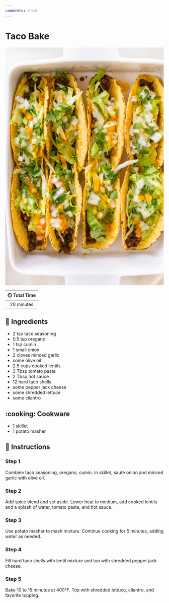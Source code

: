 ```yaml
---
comments: true
---
```

# Taco Bake

![Taco Bake](../assets/images/taco-bake.jpg)

| :timer_clock: Total Time |
|:-----------------------: |
| 20 minutes |

## :salt: Ingredients

- 2 tsp taco seasoning
- 0.5 tsp oregano
- 1 tsp cumin
- 1 small onion
- 2 cloves minced garlic
- some olive oil
- 2.5 cups cooked lentils
- 3 Tbsp tomato paste
- 2 Tbsp hot sauce
- 12 hard taco shells
- some pepper jack cheese
- some shredded lettuce
- some cilantro

## :cooking: Cookware

- 1 skillet
- 1 potato masher

## :pencil: Instructions

### Step 1

Combine taco seasoning, oregano, cumin. In skillet, sauté onion and minced garlic with olive oil.

### Step 2

Add spice blend and set aside. Lower heat to medium, add cooked lentils and a splash of water, tomato paste, and hot
sauce.

### Step 3

Use potato masher to mash mixture. Continue cooking for 5 minutes, adding water as needed.

### Step 4

Fill hard taco shells with lentil mixture and top with shredded pepper jack cheese.

### Step 5

Bake 10 to 15 minutes at 400°F. Top with shredded lettuce, cilantro, and favorite topping.
